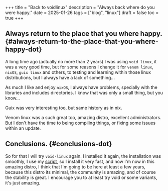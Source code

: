 +++
title = "Back to voidlinux"
description = "Always back where do you were happy."
date = 2025-01-26
tags = ["blog", "linux"]
draft = false
toc = true
+++

## Always return to the place that you where happy. {#always-return-to-the-place-that-you-where-happy-dot}

A long time ago (actually no more than 2 years) I was using `void linux`, it was a very good time, but for some reasons I change it for `venom linux`, `nixOS`, `guix linux` and others, to testing and learning within those linux distributions, but I always have a lack of something...

As much I like and enjoy `nixOS`, I always have problems, specially with the libraries and includes directories. I know that was only a small thing, but you know...

Guix was very interesting too, but same history as in nix.

Venom linux was a such great too, amazing distro, excellent administrators. But I don't have the time to being compiling things, or fixing some issues within an update.


## Conclusions. {#conclusions-dot}

So for that I will try `void-linux` again. I installed it again, the installation was smoothly, I use my [script](https://github.com/jpachecoxyz/voidstrap), so I install it very fast, and now I'm now in this amazing distro, I think that I'm going to be here at least a few years, because this distro its minimal, the community is amazing, and of course the stability is great. I encourage you to at least try void or some variants, it's just amazing.

